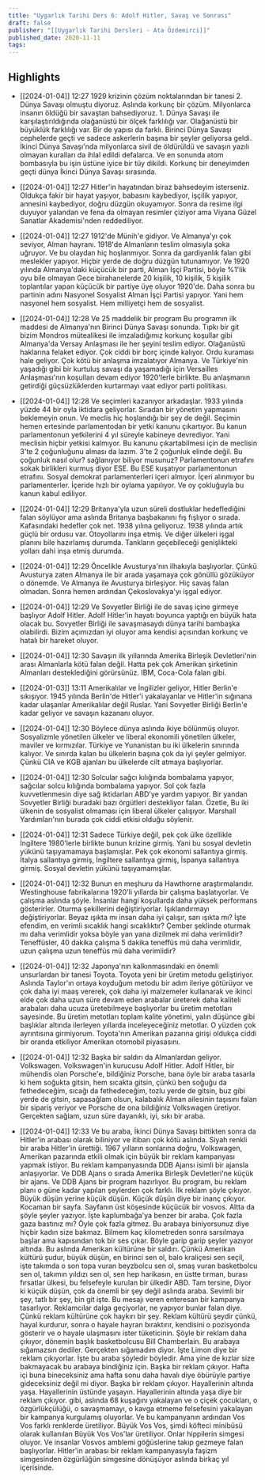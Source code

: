 ```yaml
---
title: "Uygarlık Tarihi Ders 6: Adolf Hitler, Savaş ve Sonrası"
draft: false
publisher: "[[Uygarlık Tarihi Dersleri - Ata Özdemirci]]"
published_date: 2020-11-11
tags:
---
```



## Highlights
* [[2024-01-04]] 12:27  1929 krizinin çözüm noktalarından bir tanesi 2. Dünya Savaşı olmuştu diyoruz. Aslında korkunç bir çözüm. Milyonlarca insanın öldüğü bir savaştan bahsediyoruz. 1. Dünya Savaşı ile karşılaştırıldığında olağanüstü bir ölçek farklılığı var. Olağanüstü bir büyüklük farklılığı var. Bir de yapısı da farklı. Birinci Dünya Savaşı cephelerde geçti ve sadece askerlerin başına bir şeyler geliyorsa geldi. İkinci Dünya Savaşı'nda milyonlarca sivil de öldürüldü ve savaşın yazılı olmayan kuralları da ihlal edildi defalarca. Ve en sonunda atom bombasıyla bu işin üstüne iyice bir tüy dikildi. Korkunç bir deneyimden geçti dünya İkinci Dünya Savaşı sırasında.

* [[2024-01-04]] 12:27  Hitler'in hayatından biraz bahsedeyim isterseniz. Oldukça fakir bir hayat yaşıyor, babasını kaybediyor, işçilik yapıyor, annesini kaybediyor, doğru düzgün okuyamıyor. Sonra da resime ilgi duyuyor yalandan ve fena da olmayan resimler çiziyor ama Viyana Güzel Sanatlar Akademisi'nden reddediliyor.

* [[2024-01-04]] 12:27  1912'de Münih'e gidiyor. Ve Almanya'yı çok seviyor, Alman hayranı. 1918'de Almanların teslim olmasıyla şoka uğruyor. Ve bu olaydan hiç hoşlanmıyor. Sonra da gardiyanlık falan gibi meslekler yapıyor. Hiçbir yerde de doğru düzgün tutunamıyor. Ve 1920 yılında Almanya'daki küçücük bir parti, Alman İşçi Partisi, böyle %1'lik oyu bile olmayan Gece birahanelerde 20 kişilik, 10 kişilik, 5 kişilik toplantılar yapan küçücük bir partiye üye oluyor 1920'de. Daha sonra bu partinin adını Nasyonel Sosyalist Alman İşçi Partisi yapıyor. Yani hem nasyonel hem sosyalist. Hem milliyetçi hem de sosyalist.

* [[2024-01-04]] 12:28  Ve 25 maddelik bir program Bu programın ilk maddesi de Almanya'nın Birinci Dünya Savaşı sonunda. Tıpkı bir git bizim Mondros mütealikesi ile imzaladığımız korkunç koşullar gibi Almanya'da Versay Anlaşması ile her şeyini teslim ediyor. Olağanüstü haklarına felaket ediyor. Çok ciddi bir borç içinde kalıyor. Ordu kuraması hale geliyor. Çok kötü bir anlaşma imzalatıyor Almanya. Ve Türkiye'nin yaşadığı gibi bir kurtuluş savaşı da yaşamadığı için Versailles Anlaşması'nın koşulları devam ediyor 1920'lerle birlikte. Bu anlaşmanın getirdiği güçsüzlüklerden kurtarmayı vaat ediyor parti politikası.

* [[2024-01-04]] 12:28  Ve seçimleri kazanıyor arkadaşlar. 1933 yılında yüzde 44 bir oyla iktidara geliyorlar. Sıradan bir yönetim yapmasını beklemeyin onun. Ve meclis hiç hoşlandığı bir şey de değil. Seçimin hemen ertesinde parlamentodan bir yetki kanunu çıkartıyor. Bu kanun parlamentonun yetkilerini 4 yıl süreyle kabineye devrediyor. Yani meclisin hiçbir yetkisi kalmıyor. Bu kanunu çıkartabilmesi için de meclisin 3'te 2 çoğunluğunu alması da lazım. 3'te 2 çoğunluk elinde değil. Bu çoğunluk nasıl olur? sağlanıyor biliyor musunuz? Parlamentonun etrafını sokak birlikleri kurmuş diyor ESE. Bu ESE kuşatıyor parlamentonun etrafını. Sosyal demokrat parlamenterleri içeri almıyor. İçeri alınmıyor bu parlamenterler. İçeride hızlı bir oylama yapılıyor. Ve oy çokluğuyla bu kanun kabul ediliyor.

* [[2024-01-04]] 12:29  Britanya'yla uzun süreli dostluklar hedeflediğini falan söylüyor ama aslında Britanya başbakanını fış fışlıyor o sırada. Kafasındaki hedefler çok net. 1938 yılına geliyoruz. 1938 yılında artık güçlü bir ordusu var. Otoyollarını inşa etmiş. Ve diğer ülkeleri işgal planını bile hazırlamış durumda. Tankların geçebileceği genişlikteki yolları dahi inşa etmiş durumda.

* [[2024-01-04]] 12:29  Öncelikle Avusturya'nın ilhakıyla başlıyorlar. Çünkü Avusturya zaten Almanya ile bir arada yaşamaya çok gönüllü gözüküyor o dönemde. Ve Almanya ile Avusturya birleşiyor. Hiç savaş falan olmadan. Sonra hemen ardından Çekoslovakya'yı işgal ediyor.

* [[2024-01-04]] 12:29  Ve Sovyetler Birliği ile de savaş içine girmeye başlıyor Adolf Hitler. Adolf Hitler'in hayatı boyunca yaptığı en büyük hata olacak bu. Sovyetler Birliği ile savaşmasaydı dünya tarihi bambaşka olabilirdi. Bizim açımızdan iyi oluyor ama kendisi açısından korkunç ve hatalı bir hareket oluyor.

* [[2024-01-04]] 12:30  Savaşın ilk yıllarında Amerika Birleşik Devletleri'nin arası Almanlarla kötü falan değil. Hatta pek çok Amerikan şirketinin Almanları desteklediğini görürsünüz. IBM, Coca-Cola falan gibi.

* [[2024-01-03]] 13:11  Amerikalılar ve İngilizler geliyor, Hitler Berlin'e sıkışıyor. 1945 yılında Berlin'de Hitler'i yakalayanlar ve Hitler'in sığınana kadar ulaşanlar Amerikalılar değil Ruslar. Yani Sovyetler Birliği Berlin'e kadar geliyor ve savaşın kazananı oluyor.

* [[2024-01-04]] 12:30  Böylece dünya aslında ikiye bölünmüş oluyor. Sosyalizmle yönetilen ülkeler ve liberal ekonomili yönetilen ülkeler, maviler ve kırmızılar. Türkiye ve Yunanistan bu iki ülkelerin sınırında kalıyor. Ve sınırda kalan bu ülkelerin başına çok da iyi şeyler gelmiyor. Çünkü CIA ve KGB ajanları bu ülkelerde cilt atmaya başlıyorlar.

* [[2024-01-04]] 12:30  Solcular sağcı kılığında bombalama yapıyor, sağcılar solcu kılığında bombalama yapıyor. Sol çok fazla kuvvetlenmesin diye sağ iktidarları ABD'ye yardım yapıyor. Bir yandan Sovyetler Birliği buradaki bazı örgütleri destekliyor falan. Özetle, Bu iki ülkenin de sosyalist olmaması için liberal ülkeler çalışıyor. Marshall Yardımları'nın burada çok ciddi etkisi olduğu söylenir.

* [[2024-01-04]] 12:31  Sadece Türkiye değil, pek çok ülke özellikle İngiltere 1980'lerle birlikte bunun krizine girmiş. Yani bu sosyal devletin yükünü taşıyamamaya başlamışlar. Pek çok ekonomi sallantıya girmiş. İtalya sallantıya girmiş, İngiltere sallantıya girmiş, İspanya sallantıya girmiş. Sosyal devletin yükünü taşıyamamışlar.

* [[2024-01-04]] 12:32  Bunun en meşhuru da Hawthorne araştırmalarıdır. Westinghouse fabrikalarına 1920'li yıllarda bir çalışma başlatıyorlar. Ve çalışma aslında şöyle. İnsanlar hangi koşullarda daha yüksek performans gösterirler. Oturma şekillerini değiştiriyorlar. Işıklandırmayı değiştiriyorlar. Beyaz ışıkta mı insan daha iyi çalışır, sarı ışıkta mı? İşte efendim, en verimli sıcaklık hangi sıcaklıktır? Çember şeklinde oturmak mı daha verimlidir yoksa böyle yan yana dizilmek mi daha verimlidir? Teneffüsler, 40 dakika çalışma 5 dakika teneffüs mü daha verimlidir, uzun çalışma uzun teneffüs mü daha verimlidir?

* [[2024-01-04]] 12:32  Japonya'nın kalkınmasındaki en önemli unsurlardan bir tanesi Toyota. Toyota yeni bir üretim metodu geliştiriyor. Aslında Taylor'ın ortaya koyduğum metodu bir adım ileriye götürüyor ve çok daha iyi maaş vererek, çok daha iyi malzemeler kullanarak ve ikinci elde çok daha uzun süre devam eden arabalar üreterek daha kaliteli arabaları daha ucuza üretebilmeye başlıyorlar bu üretim metotları sayesinde. Bu üretim metotları toplam kalite yönetimi, yalın düşünce gibi başlıklar altında ilerleyen yıllarda inceleyeceğiniz metotlar. O yüzden çok ayrıntısına girmiyorum. Toyota'nın Amerikan pazarına girişi oldukça ciddi bir oranda etkiliyor Amerikan otomobil piyasasını.

* [[2024-01-04]] 12:32  Başka bir saldırı da Almanlardan geliyor. Volkswagen. Volkswagen'in kurucusu Adolf Hitler. Adolf Hitler, bir mühendis olan Porsche'e, bildiğiniz Porsche, bana öyle bir araba tasarla ki hem soğukta gitsin, hem sıcakta gitsin, çünkü ben soğuğu da fethedeceğim, sıcağı da fethedeceğim, tozlu yerde de gitsin, buz gibi yerde de gitsin, sapasağlam olsun, kalabalık Alman ailesinin taşısını falan bir sipariş veriyor ve Porsche de ona bildiğiniz Volkswagen üretiyor. Gerçekten sağlam, uzun süre dayanıklı, iyi, sıkı bir araba.

* [[2024-01-04]] 12:33  Ve bu araba, İkinci Dünya Savaşı bittikten sonra da Hitler'in arabası olarak biliniyor ve itibarı çok kötü aslında. Siyah renkli bir araba Hitler'in ürettiği. 1967 yılların sonlarına doğru, Volkswagen, Amerikan pazarında etkili olmak için büyük bir reklam kampanyası yapmak istiyor. Bu reklam kampanyasında DDB Ajansı isimli bir ajansla anlaşıyorlar. Ve DDB Ajans o sırada Amerika Birleşik Devletleri'ne küçük bir ajans. Ve DDB Ajans bir program hazırlıyor. Bu program, bu reklam planı o güne kadar yapılan şeylerden çok farklı. İlk reklam şöyle çıkıyor. Büyük düşün yerine küçük düşün. Küçük düşün diye bir inanç çıkıyor. Kocaman bir sayfa. Sayfanın üst köşesinde küçücük bir vosvos. Altta da şöyle şeyler yazıyor. İşte kaplumbağa'ya benzer bir araba. Çok fazla gaza bastınız mı? Öyle çok fazla gitmez. Bu arabaya biniyorsunuz diye hiçbir kadın size bakmaz. Bilmem kaç kilometreden sonra sarsılmaya başlar ama kapısından tok bir ses çıkar. Böyle garip garip şeyler yazıyor altında. Bu aslında Amerikan kültürüne bir saldırı. Çünkü Amerikan kültürü şudur, büyük düşün, en birinci sen ol, balo kraliçesi sen seçil, işte takımda o son topa vuran beyzbolcu sen ol, smaş vuran basketbolcu sen ol, takımın yıldızı sen ol, sen hep harikasın, en üstte tırman, burası fırsatlar ülkesi, bu felsefeyle kurulan bir ülkedir ABD. Tam tersine, Diyor ki küçük düşün, çok da önemli bir şey değil aslında araba. Sevimli bir şey, tatlı bir şey, bin git işte. Bu mesajı veren enteresan bir kampanya tasarlıyor. Reklamcılar dalga geçiyorlar, ne yapıyor bunlar falan diye. Çünkü reklam kültürüne çok haykırı bir şey. Reklam kültürü şeydir çünkü, hayal kurdurur, sonra o hayale hayran bıraktırır, kendisini o pozisyonda gösterir ve o hayale ulaşmasını ister tüketicinin. Şöyle bir reklam daha çıkıyor, dönemin başlık basketbolcusu Bill Chamberlain. Bu arabaya sığamazsın dediler. Gerçekten sığamadım diyor. İşte Limon diye bir reklam çıkıyorlar. İşte bu araba şöyledir böyledir. Ama yine de kızlar size bakmayacak bu arabaya bindiğiniz için. Başka bir reklam çıkıyor. Hafta içi buna bineceksiniz ama hafta sonu daha havalı diye öbürüyle partiye gideceksiniz değil mi diyor. Başka bir reklam çıkıyor. Hayallerinin altında yaşa. Hayallerinin üstünde yaşayın. Hayallerinin altında yaşa diye bir reklam çıkıyor. gibi, aslında 68 kuşağını yakalayan ve o çiçek çocukları, o özgürlükçülüğü, o savaşmamayı, o kavga etmeme felsefesini yakalayan bir kampanya kurgulamış oluyorlar. Ve bu kampanyanın ardından Vos Vos farklı renklerde üretiliyor. Büyük Vos Vos, şimdi köfteci minibüsü olarak kullanılan Büyük Vos Vos'lar üretiliyor. Onlar hippilerin simgesi oluyor. Ve insanlar Vosvos amblemi göğüslerine takıp gezmeye falan başlıyorlar. Hitler'in arabası bir reklam kampanyasıyla faşizm simgesinden özgürlüğün simgesine dönüşüyor aslında birkaç yıl içerisinde.

